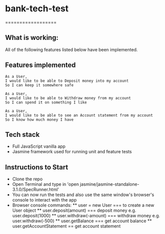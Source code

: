 # bank-tech-test
==================

What is working:
-------
All of the following features listed below have been implemented.

Features implemented
-------
```
As a User,
I would like to be able to Deposit money into my account
So I can keep it somewhere safe

As a User,
I would like to be able to Withdraw money from my account
So I can spend it on something I like

As a User,
I would like to be able to see an Account statement from my account
So I know how much money I have

```

Tech stack
-------
* Full JavaScript vanilla app
* Jasmine framework used for running unit and feature tests


Instructions to Start
-------
* Clone the repo
* Open Terminal and type in 'open jasmine/jasmine-standalone-3.1.0/SpecRunner.html'
* You can now run the tests and also use the same window's browser's console to interact with the app
* Browser console commands:
** user = new User === to create a new User object
** user.deposit(amount) === deposit money e.g. user.deposit(1000)
** user.withdraw(-amount) === withdraw money e.g. user.withdraw(-500)
** user.getBalance === get account balance
** user.getAccountStatement == get account statement
